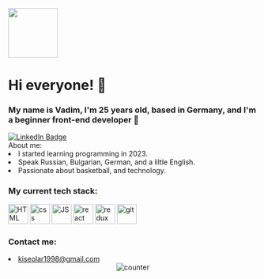<div id="header" align="start">
  <img src="https://media.giphy.com/media/v1.Y2lkPTc5MGI3NjExa3FvZHg0emV6N3loeDV1dmN2dXU0OG96andiaDM1enAzZXQ5YmJsdCZlcD12MV9naWZzX3NlYXJjaCZjdD1n/26tn33aiTi1jkl6H6/giphy.gif" width="100"/>
<h1>Hi everyone! 👋</h1>
<h3>My name is Vadim, I'm 25 years old, based in Germany, and I'm a 
beginner front-end developer 💪</h3>
  <a href="https://www.linkedin.com/in/vadim-kiseolar-67b4aa300/"> 
  <img src="https://img.shields.io/badge/linkedin-blue?logo=linkedin&logoColor=white&style=for-the-badge" alt="LinkedIn Badge" />
  </a>
  </div>
About me:
<li>I started learning programming in 2023.</li>
<li>Speak Russian, Bulgarian, German, and a liltle English.</li>
<li>Passionate about basketball, and technology.</li>
<h3>My current tech stack:</h3>
<div>
<img src="https://cdn.jsdelivr.net/gh/devicons/devicon@latest/icons/html5/html5-original-wordmark.svg" title = "HTML" width="40px" height= "40px"/>
<img src="https://cdn.jsdelivr.net/gh/devicons/devicon@latest/icons/css3/css3-original-wordmark.svg" title = "css" width="40px" height= "40px"/>
<img src="https://cdn.jsdelivr.net/gh/devicons/devicon@latest/icons/javascript/javascript-original.svg" title = "JS" width="40px" height= "40px"/>
<img src="https://cdn.jsdelivr.net/gh/devicons/devicon@latest/icons/react/react-original-wordmark.svg" title = "react" width="40px" height= "40px"/>
<img src="https://cdn.jsdelivr.net/gh/devicons/devicon@latest/icons/redux/redux-original.svg" title = "redux" width="40px" height= "40px"/>
<img src="https://cdn.jsdelivr.net/gh/devicons/devicon@latest/icons/git/git-original-wordmark.svg" title = "git" width = "40px" height = "40px" />    
</div>
<h3>Contact me: </h3>
<li><a href ="kiseolar1998@gmail.com">kiseolar1998@gmail.com</a></li>
<div align="center">
<img src="https://komarev.com/ghpvc/?username=KiseolarVadim&style=flat-square&color=blue" alt="counter"/>
</div>
